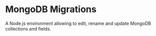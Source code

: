 # MongoDB Migrations
A Node.js environment allowing to edit, rename and update MongoDB collections and fields.